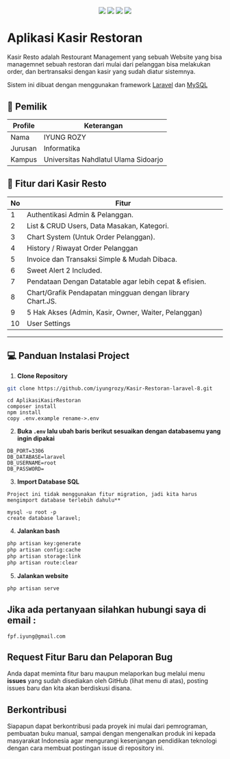 <p align="center">
<img align="center" src="http://ForTheBadge.com/images/badges/built-with-love.svg"> <img align="center" src="http://ForTheBadge.com/images/badges/uses-html.svg"> <img align="center" src="http://ForTheBadge.com/images/badges/makes-people-smile.svg"> <img align="center" src="http://ForTheBadge.com/images/badges/built-by-developers.svg">
</p>

# Aplikasi Kasir Restoran
Kasir Resto adalah Restourant Management yang sebuah Website yang bisa managemnet sebuah restoran dari mulai dari pelanggan bisa melakukan order, dan bertransaksi dengan kasir yang sudah diatur sistemnya.

Sistem ini dibuat dengan menggunakan framework <a href="https://laravel.com/">Laravel</a> dan <a href="https://www.mysql.com/">MySQL</a>

## 🧑 Pemilik

| Profile | Keterangan  |
|---------|--------------|
| Nama    | IYUNG ROZY |
| Jurusan | Informatika |
| Kampus  | Universitas Nahdlatul Ulama Sidoarjo |

## 📌 Fitur dari Kasir Resto

| No  | Fitur                                                      |
|-----|------------------------------------------------------------|
|  1  | Authentikasi Admin & Pelanggan.                            |
|  2  | List & CRUD Users, Data Masakan, Kategori.                 |
|  3  | Chart System (Untuk Order Pelanggan).                      |
|  4  | History / Riwayat Order Pelanggan                          |
|  5  | Invoice dan Transaksi Simple & Mudah Dibaca.               |
|  6  | Sweet Alert 2 Included.                                    |
|  7  | Pendataan Dengan Datatable agar lebih cepat & efisien.     |
|  8  | Chart/Grafik Pendapatan mingguan dengan library Chart.JS.  |
|  9  | 5 Hak Akses (Admin, Kasir, Owner, Waiter, Pelanggan)       |
| 10  | User Settings                                              |

------------
## 💻 Panduan Instalasi Project

1. **Clone Repository**
```bash
git clone https://github.com/iyungrozy/Kasir-Restoran-laravel-8.git
```

```
cd AplikasiKasirRestoran
composer install
npm install
copy .env.example rename->.env
```
2. **Buka ```.env``` lalu ubah baris berikut sesuaikan dengan databasemu yang ingin dipakai**
```
DB_PORT=3306
DB_DATABASE=laravel
DB_USERNAME=root
DB_PASSWORD=
```

3. **Import Database SQL**
```
Project ini tidak menggunakan fitur migration, jadi kita harus mengimport database terlebih dahulu**
```
```
mysql -u root -p
create database laravel;
```

4. **Jalankan bash**
```bash
php artisan key:generate
php artisan config:cache
php artisan storage:link
php artisan route:clear
```

5. **Jalankan website**
```bash
php artisan serve
```

## Jika ada pertanyaan silahkan hubungi saya di email :

```
fpf.iyung@gmail.com
```

## Request Fitur Baru dan Pelaporan Bug

Anda dapat meminta fitur baru maupun melaporkan bug melalui menu **issues** yang sudah disediakan oleh GitHub (lihat menu di atas), posting issues baru dan kita akan berdiskusi disana.

## Berkontribusi

Siapapun dapat berkontribusi pada proyek ini mulai dari pemrograman, pembuatan buku manual, sampai dengan mengenalkan produk ini kepada masyarakat Indonesia agar mengurangi kesenjangan pendidikan teknologi dengan cara membuat postingan issue di repository ini.

